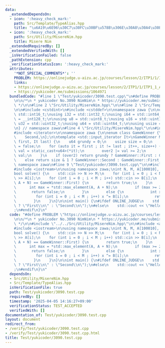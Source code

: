 ```yaml
---
data:
  _extendedDependsOn:
  - icon: ':heavy_check_mark:'
    path: Src/Template/TypeAlias.hpp
    title: "\u6A19\u6E96\u30C7\u30FC\u30BF\u578B\u306E\u30A8\u30A4\u30EA\u30A2\u30B9"
  - icon: ':heavy_check_mark:'
    path: Src/Utility/MisereNim.hpp
    title: Misere Nim
  _extendedRequiredBy: []
  _extendedVerifiedWith: []
  _isVerificationFailed: false
  _pathExtension: cpp
  _verificationStatusIcon: ':heavy_check_mark:'
  attributes:
    '*NOT_SPECIAL_COMMENTS*': ''
    PROBLEM: https://onlinejudge.u-aizu.ac.jp/courses/lesson/2/ITP1/1/ITP1_1_A
    links:
    - https://onlinejudge.u-aizu.ac.jp/courses/lesson/2/ITP1/1/ITP1_1_A
    - https://yukicoder.me/submissions/1064971
  bundledCode: "#line 1 \"Test/yukicoder/3090.test.cpp\"\n#define PROBLEM \"https://onlinejudge.u-aizu.ac.jp/courses/lesson/2/ITP1/1/ITP1_1_A\"\
    \n\n/*\n * yukicoder No.3090 NimNim\n * https://yukicoder.me/submissions/1064971\n\
    \ */\n\n#line 2 \"Src/Utility/MisereNim.hpp\"\n\n#line 2 \"Src/Template/TypeAlias.hpp\"\
    \n\n#include <cstdint>\n#include <cstddef>\n\nnamespace zawa {\n\nusing i16 =\
    \ std::int16_t;\nusing i32 = std::int32_t;\nusing i64 = std::int64_t;\nusing i128\
    \ = __int128_t;\n\nusing u8 = std::uint8_t;\nusing u16 = std::uint16_t;\nusing\
    \ u32 = std::uint32_t;\nusing u64 = std::uint64_t;\n\nusing usize = std::size_t;\n\
    \n} // namespace zawa\n#line 4 \"Src/Utility/MisereNim.hpp\"\n\n#include <concepts>\n\
    #include <iterator>\n\nnamespace zawa {\n\nenum class GameWinner {\n    First,\n\
    \    Second,\n};\n\ntemplate <std::input_iterator It>\nGameWinner MisereNim(It\
    \ first, It last) {\n    u64 grundy = 0;\n    usize size = 0;\n    bool over2\
    \ = false;\n    for (auto it = first ; it != last ; it++, size++) {\n        u64\
    \ val = static_cast<u64>(*it);\n        over2 |= val >= 2;\n        grundy ^=\
    \ val;\n    }\n    if (over2) return grundy ? GameWinner::First : GameWinner::Second;\n\
    \    else return size & 1 ? GameWinner::Second : GameWinner::First;\n}\n\n} //\
    \ namespace zawa\n#line 9 \"Test/yukicoder/3090.test.cpp\"\n\n#include <algorithm>\n\
    #include <iostream>\n\nusing namespace zawa;\nint N, M, A[100010], B[100010];\n\
    bool solve() {\n    std::cin >> N >> M;\n    for (int i = 0 ; i < N ; i++) std::cin\
    \ >> A[i];\n    for (int i = 0 ; i < M ; i++) std::cin >> B[i];\n    if (MisereNim(A,\
    \ A + N) == GameWinner::First) {\n        return true;\n    }\n    else {\n  \
    \      int max = *std::max_element(A, A + N);\n        if (max >= 2) {\n     \
    \       return false;\n        }\n        else {\n            int x = 0;\n   \
    \         for (int i = 0 ; i < M ; i++) x ^= B[i];\n            return x != 0;\n\
    \        }\n    }\n}\n\nint main() {\n#ifdef ONLINE_JUDGE\n    std::cout << (solve()\
    \ ? \"First\\n\" : \"Second\\n\");\n#else\n    std::cout << \"Hello World\\n\"\
    ;\n#endif\n}\n"
  code: "#define PROBLEM \"https://onlinejudge.u-aizu.ac.jp/courses/lesson/2/ITP1/1/ITP1_1_A\"\
    \n\n/*\n * yukicoder No.3090 NimNim\n * https://yukicoder.me/submissions/1064971\n\
    \ */\n\n#include \"../../Src/Utility/MisereNim.hpp\"\n\n#include <algorithm>\n\
    #include <iostream>\n\nusing namespace zawa;\nint N, M, A[100010], B[100010];\n\
    bool solve() {\n    std::cin >> N >> M;\n    for (int i = 0 ; i < N ; i++) std::cin\
    \ >> A[i];\n    for (int i = 0 ; i < M ; i++) std::cin >> B[i];\n    if (MisereNim(A,\
    \ A + N) == GameWinner::First) {\n        return true;\n    }\n    else {\n  \
    \      int max = *std::max_element(A, A + N);\n        if (max >= 2) {\n     \
    \       return false;\n        }\n        else {\n            int x = 0;\n   \
    \         for (int i = 0 ; i < M ; i++) x ^= B[i];\n            return x != 0;\n\
    \        }\n    }\n}\n\nint main() {\n#ifdef ONLINE_JUDGE\n    std::cout << (solve()\
    \ ? \"First\\n\" : \"Second\\n\");\n#else\n    std::cout << \"Hello World\\n\"\
    ;\n#endif\n}\n"
  dependsOn:
  - Src/Utility/MisereNim.hpp
  - Src/Template/TypeAlias.hpp
  isVerificationFile: true
  path: Test/yukicoder/3090.test.cpp
  requiredBy: []
  timestamp: '2025-04-05 14:16:27+09:00'
  verificationStatus: TEST_ACCEPTED
  verifiedWith: []
documentation_of: Test/yukicoder/3090.test.cpp
layout: document
redirect_from:
- /verify/Test/yukicoder/3090.test.cpp
- /verify/Test/yukicoder/3090.test.cpp.html
title: Test/yukicoder/3090.test.cpp
---
```


